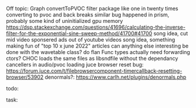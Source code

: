 Off topic:
    Graph convertToPVOC
    filter package
    like one in twenty times converting to pvoc and back breaks
        similar bug happened in prism, probably some kind of uninitialized gpu memory 
    https://dsp.stackexchange.com/questions/41696/calculating-the-inverse-filter-for-the-exponential-sine-sweep-method/41700#41700
    song idea, cut mid video sponsered ads out of youtube videos
    song idea, something making fun of "top 10 x june 2022" articles
    can anything else interesting be done with the wavetable class?
    do flan Func types actually need forwarding ctors?
    CHOC loads the same files as libsndfile without the dependancy
    cancellers in audio/pvoc loading
    juce browser reset bug: https://forum.juce.com/t/filebrowsercomponent-timercallback-resetting-browser/53902
    denormals?: https://www.carlh.net/plugins/denormals.php

todo:
        
task:

